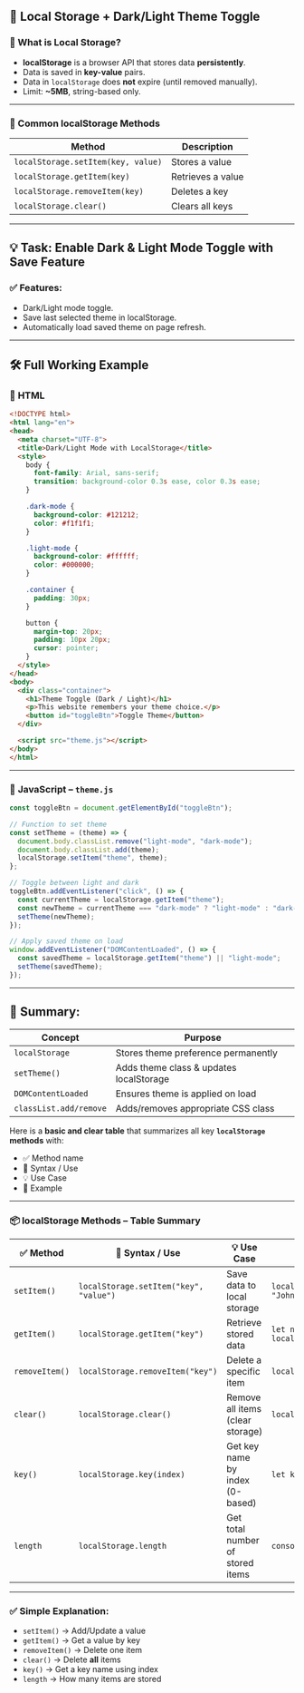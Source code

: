 ## 📝 **Local Storage + Dark/Light Theme Toggle**

### 🔸 What is Local Storage?

* **localStorage** is a browser API that stores data **persistently**.
* Data is saved in **key-value** pairs.
* Data in `localStorage` does **not** expire (until removed manually).
* Limit: **\~5MB**, string-based only.

---

### 🔸 Common localStorage Methods

| Method                             | Description       |
| ---------------------------------- | ----------------- |
| `localStorage.setItem(key, value)` | Stores a value    |
| `localStorage.getItem(key)`        | Retrieves a value |
| `localStorage.removeItem(key)`     | Deletes a key     |
| `localStorage.clear()`             | Clears all keys   |

---

## 💡 Task: Enable Dark & Light Mode Toggle with Save Feature

### ✅ Features:

* Dark/Light mode toggle.
* Save last selected theme in localStorage.
* Automatically load saved theme on page refresh.

---

## 🛠️ **Full Working Example**

### 📄 **HTML**

```html
<!DOCTYPE html>
<html lang="en">
<head>
  <meta charset="UTF-8">
  <title>Dark/Light Mode with LocalStorage</title>
  <style>
    body {
      font-family: Arial, sans-serif;
      transition: background-color 0.3s ease, color 0.3s ease;
    }

    .dark-mode {
      background-color: #121212;
      color: #f1f1f1;
    }

    .light-mode {
      background-color: #ffffff;
      color: #000000;
    }

    .container {
      padding: 30px;
    }

    button {
      margin-top: 20px;
      padding: 10px 20px;
      cursor: pointer;
    }
  </style>
</head>
<body>
  <div class="container">
    <h1>Theme Toggle (Dark / Light)</h1>
    <p>This website remembers your theme choice.</p>
    <button id="toggleBtn">Toggle Theme</button>
  </div>

  <script src="theme.js"></script>
</body>
</html>
```

---

### 📜 **JavaScript – `theme.js`**

```javascript
const toggleBtn = document.getElementById("toggleBtn");

// Function to set theme
const setTheme = (theme) => {
  document.body.classList.remove("light-mode", "dark-mode");
  document.body.classList.add(theme);
  localStorage.setItem("theme", theme);
};

// Toggle between light and dark
toggleBtn.addEventListener("click", () => {
  const currentTheme = localStorage.getItem("theme");
  const newTheme = currentTheme === "dark-mode" ? "light-mode" : "dark-mode";
  setTheme(newTheme);
});

// Apply saved theme on load
window.addEventListener("DOMContentLoaded", () => {
  const savedTheme = localStorage.getItem("theme") || "light-mode";
  setTheme(savedTheme);
});
```

---

## 🧠 Summary:

| Concept                | Purpose                                 |
| ---------------------- | --------------------------------------- |
| `localStorage`         | Stores theme preference permanently     |
| `setTheme()`           | Adds theme class & updates localStorage |
| `DOMContentLoaded`     | Ensures theme is applied on load        |
| `classList.add/remove` | Adds/removes appropriate CSS class      |

Here is a **basic and clear table** that summarizes all key **`localStorage` methods** with:

* ✅ Method name
* 🔧 Syntax / Use
* 💡 Use Case
* 🧪 Example

---

### 📦 **localStorage Methods – Table Summary**

| ✅ **Method**   | 🔧 **Syntax / Use**                    | 💡 **Use Case**                  | 🧪 **Example**                                |
| -------------- | -------------------------------------- | -------------------------------- | --------------------------------------------- |
| `setItem()`    | `localStorage.setItem("key", "value")` | Save data to local storage       | `localStorage.setItem("username", "John")`    |
| `getItem()`    | `localStorage.getItem("key")`          | Retrieve stored data             | `let name = localStorage.getItem("username")` |
| `removeItem()` | `localStorage.removeItem("key")`       | Delete a specific item           | `localStorage.removeItem("username")`         |
| `clear()`      | `localStorage.clear()`                 | Remove all items (clear storage) | `localStorage.clear()`                        |
| `key()`        | `localStorage.key(index)`              | Get key name by index (0-based)  | `let key = localStorage.key(0)`               |
| `length`       | `localStorage.length`                  | Get total number of stored items | `console.log(localStorage.length)`            |

---

### ✅ **Simple Explanation:**

* `setItem()` → Add/Update a value
* `getItem()` → Get a value by key
* `removeItem()` → Delete one item
* `clear()` → Delete **all** items
* `key()` → Get a key name using index
* `length` → How many items are stored
